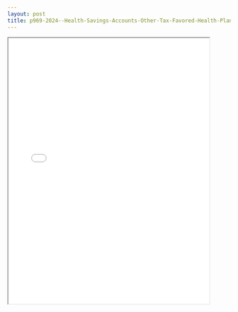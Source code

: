 ```yaml
---
layout: post
title: p969-2024--Health-Savings-Accounts-Other-Tax-Favored-Health-Plans
---
```


<div class="pdf-container">
<iframe src="/ea/assets/pdfs/p969-2024--Health-Savings-Accounts-Other-Tax-Favored-Health-Plans.pdf" height="600" width="90%" allowFullScreen="true"></iframe>
</div>

